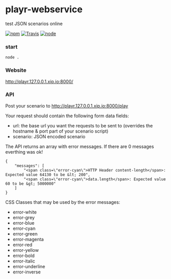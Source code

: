 # playr-webservice

test JSON scenarios online


[![npm](https://img.shields.io/npm/dm/playr-webservice.svg?style=flat-square)](https://www.npmjs.com/package/playr-webservice)
[![Travis](https://img.shields.io/travis/eventEmitter/playr-webservice.svg?style=flat-square)](https://travis-ci.org/eventEmitter/playr-webservice)
[![node](https://img.shields.io/node/v/playr-webservice.svg?style=flat-square)](https://nodejs.org/)


### start

    node .


### Website

http://playr.127.0.0.1.xip.io:8000/


### API

Post your scenario to http://playr.127.0.0.1.xip.io:8000/play


Your request should contain the following form data fields:
- url: the base url you want the requests to be sent to (overrides the hostname & port part of your scenario script)
- scenario: JSON encoded scenario


The API returns an array with error messages. If there are 0 messages everthing was ok!

    {
        "messages": [
            "<span class=\"error-cyan\">HTTP Header content-length</span>: Expected value 64130 to be &lt; 200",
            "<span class=\"error-cyan\">data.length</span>: Expected value 60 to be &gt; 5000000"
        ]
    }


CSS Classes that may be used by the error messages:

- error-white
- error-grey
- error-blue
- error-cyan
- error-green
- error-magenta
- error-red
- error-yellow
- error-bold
- error-italic
- error-underline
- error-inverse
